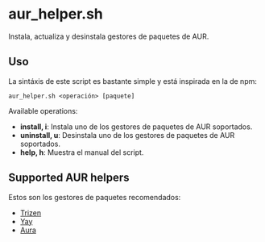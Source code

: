 # aur_helper.sh

Instala, actualiza y desinstala gestores de paquetes de AUR.

## Uso
La sintáxis de este script es bastante simple y está inspirada en la de npm:

`aur_helper.sh <operación> [paquete]`

Available operations:
- **install, i**:  Instala uno de los gestores de paquetes de AUR soportados.
- **uninstall, u**:  Desinstala uno de los gestores de paquetes de AUR soportados.
- **help, h**:  Muestra el manual del script.

## Supported AUR helpers
Estos son los gestores de paquetes recomendados:
- [Trizen](https://github.com/trizen)
- [Yay](https://github.com/Jguer/yay)
- [Aura](https://github.com/aurapm/aura)